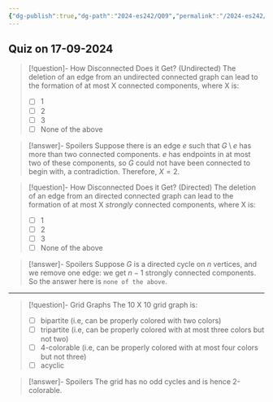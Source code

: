 ```yaml
---
{"dg-publish":true,"dg-path":"2024-es242/Q09","permalink":"/2024-es242/q09/","hide":true}
---
```


## Quiz on 17-09-2024


<div class="transclusion internal-embed is-loaded"><div class="markdown-embed">



> [!question]- How Disconnected Does it Get? (Undirected)
> The deletion of an edge from an undirected connected graph can lead to the formation of at most X connected components, where X is:
> 
> - [ ] 1
> - [ ] 2
> - [ ] 3
> - [ ] None of the above

> [!answer]- Spoilers
> Suppose there is an edge $e$ such that $G \setminus e$ has more than two connected components. $e$ has endpoints in at most two of these components, so $G$ could not have been connected to begin with, a contradiction. Therefore, $X = 2$.

> [!question]- How Disconnected Does it Get? (Directed)
> The deletion of an edge from an directed connected graph can lead to the formation of at most X _strongly_ connected components, where X is:
> 
> - [ ] 1
> - [ ] 2
> - [ ] 3
> - [ ] None of the above

> [!answer]- Spoilers
> Suppose $G$ is a directed cycle on $n$ vertices, and we remove one edge: we get $n-1$ strongly connected components. So the answer here is `none of the above`.






</div></div>


---


<div class="transclusion internal-embed is-loaded"><div class="markdown-embed">



> [!question]- Grid Graphs
> The 10 X 10 grid graph is:
> 
> - [ ] bipartite (i.e, can be properly colored with two colors)
> - [ ] tripartite (i.e, can be properly colored with at most three colors but not two)
> - [ ] 4-colorable (i.e, can be properly colored with at most four colors but not three)
> - [ ] acyclic

> [!answer]- Spoilers
> The grid has no odd cycles and is hence 2-colorable.






</div></div>
